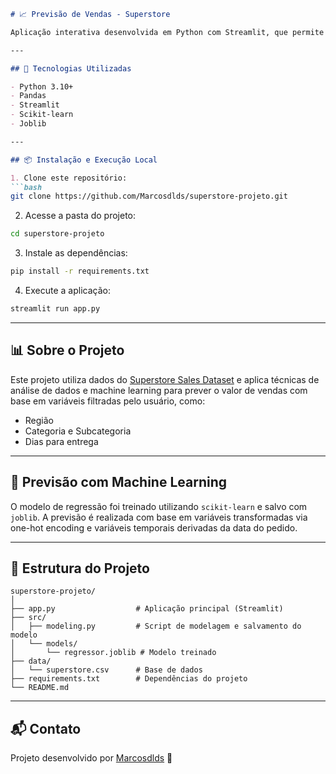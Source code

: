```markdown
# 📈 Previsão de Vendas - Superstore

Aplicação interativa desenvolvida em Python com Streamlit, que permite filtrar dados de vendas e realizar predições com base em variáveis como região, categoria e tempo de entrega.

---

## 🚀 Tecnologias Utilizadas

- Python 3.10+
- Pandas
- Streamlit
- Scikit-learn
- Joblib

---

## 📦 Instalação e Execução Local

1. Clone este repositório:
```bash
git clone https://github.com/Marcosdlds/superstore-projeto.git
```

2. Acesse a pasta do projeto:
```bash
cd superstore-projeto
```

3. Instale as dependências:
```bash
pip install -r requirements.txt
```

4. Execute a aplicação:
```bash
streamlit run app.py
```

---

## 📊 Sobre o Projeto

Este projeto utiliza dados do [Superstore Sales Dataset](https://www.kaggle.com/datasets/rohitsahoo/sales-forecasting) e aplica técnicas de análise de dados e machine learning para prever o valor de vendas com base em variáveis filtradas pelo usuário, como:

- Região
- Categoria e Subcategoria
- Dias para entrega

---

## 🧠 Previsão com Machine Learning

O modelo de regressão foi treinado utilizando `scikit-learn` e salvo com `joblib`. A previsão é realizada com base em variáveis transformadas via one-hot encoding e variáveis temporais derivadas da data do pedido.

---

## 📂 Estrutura do Projeto

```
superstore-projeto/
│
├── app.py                  # Aplicação principal (Streamlit)
├── src/
│   ├── modeling.py         # Script de modelagem e salvamento do modelo
│   └── models/
│       └── regressor.joblib # Modelo treinado
├── data/
│   └── superstore.csv      # Base de dados
├── requirements.txt        # Dependências do projeto
└── README.md
```

---

## 📬 Contato

Projeto desenvolvido por [Marcosdlds](https://github.com/Marcosdlds) 🚀
```
